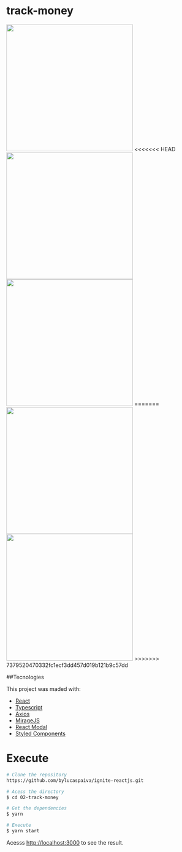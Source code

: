 # track-money

<div>
  <img src="https://user-images.githubusercontent.com/58491622/157579539-d2a32e45-a0a2-4e10-9772-4274b5ea5d45.png" width="330px"/>
<<<<<<< HEAD
  <img src="(https://user-images.githubusercontent.com/58491622/157579993-9b6f82ce-9675-48ac-85b6-6224645cacc1.png" width="330px"/>
  <img src="(https://user-images.githubusercontent.com/58491622/157579693-3670d1a4-5a8e-478b-a840-5fefee69bcb9.png" width="330px"/>
=======
  <img src="https://user-images.githubusercontent.com/58491622/157579993-9b6f82ce-9675-48ac-85b6-6224645cacc1.png" width="330px"/>
  <img src="https://user-images.githubusercontent.com/58491622/157579693-3670d1a4-5a8e-478b-a840-5fefee69bcb9.png" width="330px"/>
>>>>>>> 7379520470332fc1ecf3dd457d019b121b9c57dd
</div>

##Tecnologies

This project was maded with:

- [React](https://reactjs.org/)
- [Typescript](https://www.typescriptlang.org/)
- [Axios](https://github.com/axios/axios)
- [MirageJS](https://miragejs.com/)
- [React Modal](https://github.com/reactjs/react-modal)
- [Styled Components](https://github.com/styled-components/styled-components)

# Execute

```bash
# Clone the repository
https://github.com/bylucaspaiva/ignite-reactjs.git
```

```bash
# Acess the directory
$ cd 02-track-money
```

```bash
# Get the dependencies
$ yarn
```

```bash
# Execute
$ yarn start
```

Acesss <http://localhost:3000> to see the result.
